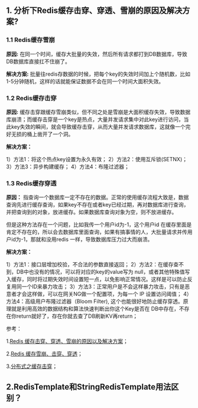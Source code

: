 ## 1. 分析下Redis缓存击穿、穿透、雪崩的原因及解决方案?

### 1.1 Redis缓存雪崩

**原因:** 在同一个时间，缓存大批量的失效，然后所有请求都打到DB数据库，导致DB数据库直接扛不住崩了。

**解决方案:** 批量往redis存数据的时候，把每个key的失效时间加上个随机数，比如1-5分钟随机，这样的话就能保证数据不会在同一个时间大面积失效。

### 1.2 Redis缓存击穿

**原因:** 缓存击穿跟缓存雪崩类似，但不同之处是雪崩是大面积缓存失效，导致数据库崩溃；而缓存击穿是一个key是热点，大量并发请求集中对此key进行访问，当此key失效的瞬间，就会导致缓存击穿，从而大量并发请求数据库，这就像一个完好无损的桶上凿开了一个洞。

**解决方案：** 

1）方法1：将这个热点key设置为永久有效；
2）方法2：使用互斥锁(SETNX)；
3）方法3：异步构建缓存；
4）方法4：布隆过滤器；

### 1.3 Redis缓存穿透

**原因：** 指查询一个数据库一定不存在的数据。正常的使用缓存流程大致是，数据查询先进行缓存查询，如果key不存在或者key已经过期，再对数据库进行查询，并把查询到的对象，放进缓存。如果数据库查询对象为空，则不放进缓存。

但是这种方法存在一个问题，比如我传一个用户id为-1，这个用户id 在缓存里面是肯定不存在的，所以会去数据库里面查询，如果有搞事情的人，大批量请求并传用户id为-1，那就和没用redis 一样，导致数据库压力过大而崩溃。

**解决方案：**

1）方法1：接口层增加校验，不合法的参数直接返回；
2）方法2：在缓存查不到，DB中也没有的情况，可以将对应的key的value写为 null，或者其他特殊值写入缓存，同时将过期失效时间设置短一点，以免影响正常情况。这样是可以防止反复用同一个ID来暴力攻击；
3）方法3：正常用户是不会这样暴力攻击，只有是恶意者才会这样做，可以在网关NG做一个配置项，为每一个 IP 设置访问阈值；
4）方法4：高级用户布隆过滤器（Bloom Filter), 这个也能很好地防止缓存穿透。原理就是利用高效的数据结构和算法快速判断出你这个Key是否在 DB中存在，不存在你return就好了，存在你就去查了DB刷新KV再return；

参考：

1.[Redis 缓存击穿、穿透、雪崩的原因以及解决方案](https://learnku.com/articles/49688)；

2.[Redis 缓存雪崩、击穿、穿透](https://segmentfault.com/a/1190000022029639)；

3.[分布式之缓存击穿](https://www.cnblogs.com/rjzheng/p/8908073.html)；

## 2.RedisTemplate和StringRedisTemplate用法区别？
